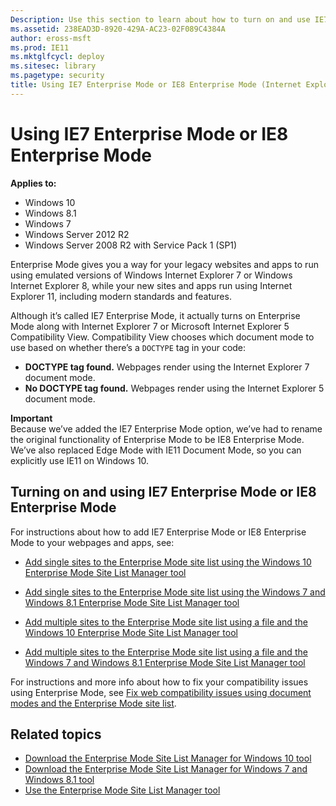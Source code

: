 ```yaml
---
Description: Use this section to learn about how to turn on and use IE7 Enterprise Mode or IE8 Enterprise Mode.
ms.assetid: 238EAD3D-8920-429A-AC23-02F089C4384A
author: eross-msft
ms.prod: IE11
ms.mktglfcycl: deploy
ms.sitesec: library
ms.pagetype: security
title: Using IE7 Enterprise Mode or IE8 Enterprise Mode (Internet Explorer 11 for IT Pros)
---
```


# Using IE7 Enterprise Mode or IE8 Enterprise Mode

**Applies to:**

-   Windows 10
-   Windows 8.1
-   Windows 7
-   Windows Server 2012 R2
-   Windows Server 2008 R2 with Service Pack 1 (SP1)

Enterprise Mode gives you a way for your legacy websites and apps to run using emulated versions of Windows Internet Explorer 7 or Windows Internet Explorer 8, while your new sites and apps run using Internet Explorer 11, including modern standards and features.

Although it’s called IE7 Enterprise Mode, it actually turns on Enterprise Mode along with Internet Explorer 7 or Microsoft Internet Explorer 5 Compatibility View. Compatibility View chooses which document mode to use based on whether there’s a `DOCTYPE` tag in your code:

-   **DOCTYPE tag found.** Webpages render using the Internet Explorer 7 document mode.
-   **No DOCTYPE tag found.** Webpages render using the Internet Explorer 5 document mode.

**Important**<br>
Because we’ve added the IE7 Enterprise Mode option, we’ve had to rename the original functionality of Enterprise Mode to be IE8 Enterprise Mode. We’ve also replaced Edge Mode with IE11 Document Mode, so you can explicitly use IE11 on Windows 10.

## Turning on and using IE7 Enterprise Mode or IE8 Enterprise Mode
For instructions about how to add IE7 Enterprise Mode or IE8 Enterprise Mode to your webpages and apps, see:

-   [Add single sites to the Enterprise Mode site list using the Windows 10 Enterprise Mode Site List Manager tool](add-single-sites-to-enterprise-mode-site-list-using-the-version-2-enterprise-mode-tool.md)

-   [Add single sites to the Enterprise Mode site list using the Windows 7 and Windows 8.1 Enterprise Mode Site List Manager tool](add-single-sites-to-enterprise-mode-site-list-using-the-version-1-enterprise-mode-tool.md)

-   [Add multiple sites to the Enterprise Mode site list using a file and the Windows 10 Enterprise Mode Site List Manager tool](add-multiple-sites-to-enterprise-mode-site-list-using-the-version-2-schema-and-enterprise-mode-tool.md)

-   [Add multiple sites to the Enterprise Mode site list using a file and the Windows 7 and Windows 8.1 Enterprise Mode Site List Manager tool](add-multiple-sites-to-enterprise-mode-site-list-using-the-version-1-schema-and-enterprise-mode-tool.md)

For instructions and more info about how to fix your compatibility issues using Enterprise Mode, see [Fix web compatibility issues using document modes and the Enterprise Mode site list](fix-compat-issues-with-doc-modes-and-enterprise-mode-site-list.md).

## Related topics
- [Download the Enterprise Mode Site List Manager for Windows 10 tool](http://go.microsoft.com/fwlink/p/?LinkId=716853)
- [Download the Enterprise Mode Site List Manager for Windows 7 and Windows 8.1 tool](http://go.microsoft.com/fwlink/p/?LinkID=394378)
- [Use the Enterprise Mode Site List Manager tool](use-the-enterprise-mode-site-list-manager-tool.md)
 

 



